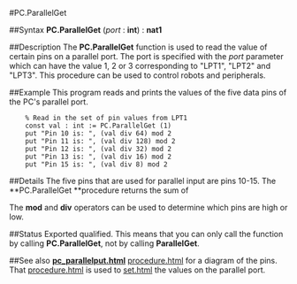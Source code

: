 
#PC.ParallelGet

##Syntax
**PC.ParallelGet** (_port_ : **int**) : **nat1**



##Description
The **PC.ParallelGet** function is used to read the value of certain pins on a parallel port. The port is specified with the _port_ parameter which can have the value 1, 2 or 3 corresponding to "LPT1", "LPT2" and "LPT3". This procedure can be used to control robots and peripherals.



##Example
This program reads and prints the values of the five data pins of the PC's parallel port.


        % Read in the set of pin values from LPT1
        const val : int := PC.ParallelGet (1)   
        put "Pin 10 is: ", (val div 64) mod 2
        put "Pin 11 is: ", (val div 128) mod 2
        put "Pin 12 is: ", (val div 32) mod 2
        put "Pin 13 is: ", (val div 16) mod 2
        put "Pin 15 is: ", (val div 8) mod 2
##Details
The five pins that are used for parallel input are pins 10-15. The **PC.ParallelGet **procedure returns the sum of 







The **mod** and **div** operators can be used to determine which pins are high or low. 



##Status
Exported qualified.
This means that you can only call the function by calling **PC.ParallelGet**, not by calling **ParallelGet**.



##See also
**[pc_parallelput.html](PC.ParallelPut)** [procedure.html](procedure) for a diagram of the pins. That [procedure.html](procedure) is used to [set.html](set) the values on the parallel port.


